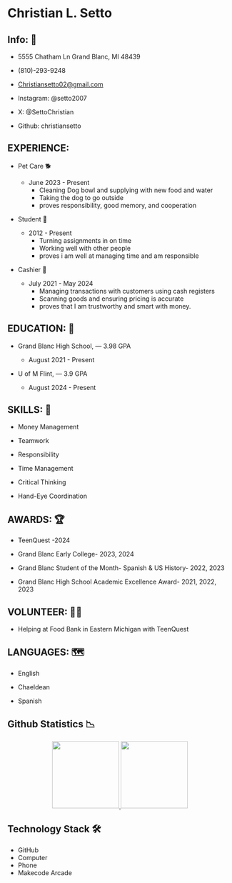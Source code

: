 # Christian L. Setto

## Info: 📱
* 5555 Chatham Ln Grand Blanc, MI 48439

* (810)-293-9248

* Christiansetto02@gmail.com

* Instagram: @setto2007

* X: @SettoChristian

* Github: christiansetto

## EXPERIENCE: 

* Pet Care 🐕
   * June 2023 - Present
       * Cleaning Dog bowl and supplying with new food and water
       * Taking the dog to go outside
       * proves responsibility, good memory, and cooperation

* Student 📖
   * 2012 - Present
      * Turning assignments in on time
      * Working well with other people
      * proves i am well at managing time and am responsible

* Cashier 💸
  * July 2021 - May 2024
     * Managing transactions with customers using cash registers
     * Scanning goods and ensuring pricing is accurate
     * proves that I am trustworthy and smart with money.

## EDUCATION: 🏫
* Grand Blanc High School, — 3.98 GPA

    * August 2021 - Present

* U of M Flint,  — 3.9 GPA

    * August 2024 - Present


## SKILLS: 🧠

* Money Management

* Teamwork

* Responsibility

* Time Management

* Critical Thinking

* Hand-Eye Coordination


## AWARDS: 🏆

* TeenQuest  -2024

* Grand Blanc Early College- 2023, 2024

* Grand Blanc Student of the Month- Spanish & US History- 2022, 2023

* Grand Blanc High School Academic Excellence Award- 2021, 2022, 2023


## VOLUNTEER: 🙋‍♂️

* Helping at Food Bank in Eastern Michigan with TeenQuest


## LANGUAGES: 🗺️

* English

* Chaeldean

* Spanish

## Github Statistics 📉
<p align='center'>
	<a href="https://github-readme-stats.vercel.app/api?username=christiansetto&show_icons=true&count_private=true">
	       <img height=150 src="https://github-readme-stats.vercel.app/api?username=christiansetto&show_icons=true&count_private=true"/>
	   </a>
	   <a href="https://github.com/yourusername/github-readme-stats">
	       <img height=150 src="https://github-readme-stats.vercel.app/api/top-langs/?username=christiansetto&layout=compact"/>
	   </a>
</p>

## Technology Stack 🛠 
* GitHub
* Computer
* Phone
* Makecode Arcade


